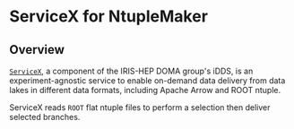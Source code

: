 # ServiceX for NtupleMaker

## Overview
[`ServiceX`](https://github.com/ssl-hep/ServiceX), a component of the IRIS-HEP DOMA group's iDDS, is an experiment-agnostic service to enable on-demand data delivery from data lakes in different data formats, including Apache Arrow and ROOT ntuple.

ServiceX reads `ROOT` flat ntuple files to perform a selection then deliver selected branches.
